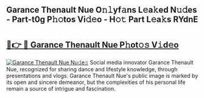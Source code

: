 ## Garance Thenault Nue O𝚗𝚕yf𝚊ns L𝚎a𝚔ed N𝚞𝚍es - Part-t0g P𝚑𝚘tos Vi𝚍𝚎o - H𝚘𝚝 Part L𝚎a𝚔s RYdnE

# <h2><a href="http://kfcj56.oniu.top/?m=Garance+Thenault+Nue">🔗👉 🔴 Garance Thenault Nue P𝚑ot𝚘𝚜 V𝚒d𝚎o</a></h2>

[![Garance Thenault Nue Nu𝚍e𝚜](https://i.imgur.com/0qMVB7G.gif)](http://kfcj56.oniu.top/?m=Garance+Thenault+Nue)
Social media innovator Garance Thenault Nue, recognized for sharing dance and lifestyle knowledge, through presentations and vlogs. Garance Thenault Nue's public image is marked by its open and sincere demeanor, but the complexities of his personal life remain a source of intrigue and fascination.  
